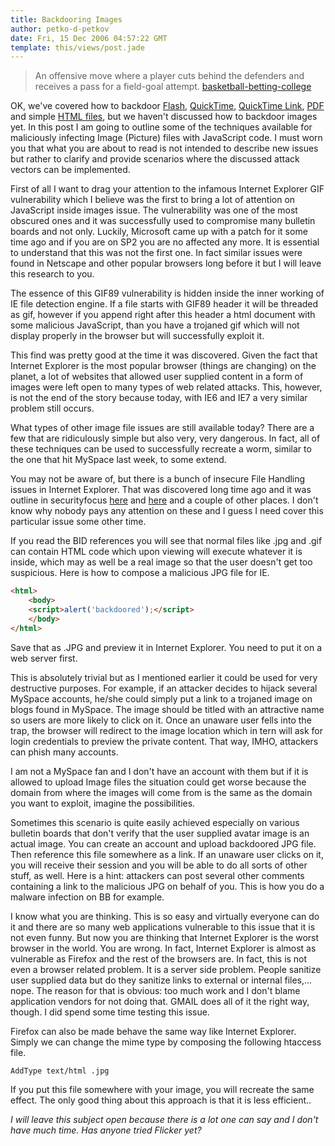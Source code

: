 ```yaml
---
title: Backdooring Images
author: petko-d-petkov
date: Fri, 15 Dec 2006 04:57:22 GMT
template: this/views/post.jade
---
```


> An offensive move where a player cuts behind the defenders and receives a pass for a field-goal attempt. [basketball-betting-college](http://www.google.com.my/url?sa=X&start=5&oi=define&q=http://www.basketball-betting-college.com/basketball_betting_terms.htm&usg=__hUeTqOjYgeES_AHDR_XwZ_vZ9tw=)

OK, we've covered how to backdoor [Flash](/blog/backdooring-flash-objects-receipt/), [QuickTime](/blog/backdooring-quicktime-movies/), [QuickTime Link](/blog/backdooring-mp3-files/), [PDF](http://michaeldaw.org/md-hacks/backdooring-pdf-files/) and simple [HTML files](/blog/backdooring-web-pages), but we haven't discussed how to backdoor images yet. In this post I am going to outline some of the techniques available for maliciously infecting Image (Picture) files with JavaScript code. I must worn you that what you are about to read is not intended to describe new issues but rather to clarify and provide scenarios where the discussed attack vectors can be implemented.

First of all I want to drag your attention to the infamous Internet Explorer GIF vulnerability which I believe was the first to bring a lot of attention on JavaScript inside images issue. The vulnerability was one of the most obscured ones and it was successfully used to compromise many bulletin boards and not only. Luckily, Microsoft came up with a patch for it some time ago and if you are on SP2 you are no affected any more. It is essential to understand that this was not the first one. In fact similar issues were found in Netscape and other popular browsers long before it but I will leave this research to you.

The essence of this GIF89 vulnerability is hidden inside the inner working of IE file detection engine. If a file starts with GIF89 header it will be threaded as gif, however if you append right after this header a html document with some malicious JavaScript, than you have a trojaned gif which will not display properly in the browser but will successfully exploit it.

This find was pretty good at the time it was discovered. Given the fact that Internet Explorer is the most popular browser (things are changing) on the planet, a lot of websites that allowed user supplied content in a form of images were left open to many types of web related attacks. This, however, is not the end of the story because today, with IE6 and IE7 a very similar problem still occurs.

What types of other image file issues are still available today? There are a few that are ridiculously simple but also very, very dangerous. In fact, all of these techniques can be used to successfully recreate a worm, similar to the one that hit MySpace last week, to some extend.

You may not be aware of, but there is a bunch of insecure File Handling issues in Internet Explorer. That was discovered long time ago and it was outline in securityfocus [here](http://www.securityfocus.com/bid/3693) and [here](http://www.securityfocus.com/bid/3116) and a couple of other places. I don't know why nobody pays any attention on these and I guess I need cover this particular issue some other time.

If you read the BID references you will see that normal files like .jpg and .gif can contain HTML code which upon viewing will execute whatever it is inside, which may as well be a real image so that the user doesn't get too suspicious. Here is how to compose a malicious JPG file for IE.

```html
<html>
	<body>
	<script>alert('backdoored');</script>
	</body>
</html>
```

Save that as .JPG and preview it in Internet Explorer. You need to put it on a web server first.

This is absolutely trivial but as I mentioned earlier it could be used for very destructive purposes. For example, if an attacker decides to hijack several MySpace accounts, he/she could simply put a link to a trojaned image on blogs found in MySpace. The image should be titled with an attractive name so users are more likely to click on it. Once an unaware user fells into the trap, the browser will redirect to the image location which in tern will ask for login credentials to preview the private content. That way, IMHO, attackers can phish many accounts.

I am not a MySpace fan and I don't have an account with them but if it is allowed to upload Image files the situation could get worse because the domain from where the images will come from is the same as the domain you want to exploit, imagine the possibilities.

Sometimes this scenario is quite easily achieved especially on various bulletin boards that don't verify that the user supplied avatar image is an actual image. You can create an account and upload backdoored JPG file. Then reference this file somewhere as a link. If an unaware user clicks on it, you will receive their session and you will be able to do all sorts of other stuff, as well. Here is a hint: attackers can post several other comments containing a link to the malicious JPG on behalf of you. This is how you do a malware infection on BB for example.

I know what you are thinking. This is so easy and virtually everyone can do it and there are so many web applications vulnerable to this issue that it is not even funny. But now you are thinking that Internet Explorer is the worst browser in the world. You are wrong. In fact, Internet Explorer is almost as vulnerable as Firefox and the rest of the browsers are. In fact, this is not even a browser related problem. It is a server side problem. People sanitize user supplied data but do they sanitize links to external or internal files,... nope. The reason for that is obvious: too much work and I don't blame application vendors for not doing that. GMAIL does all of it the right way, though. I did spend some time testing this issue.

Firefox can also be made behave the same way like Internet Explorer. Simply we can change the mime type by composing the following htaccess file.

	AddType text/html .jpg

If you put this file somewhere with your image, you will recreate the same effect. The only good thing about this approach is that it is less efficient..

_I will leave this subject open because there is a lot one can say and I don't have much time. Has anyone tried Flicker yet?_
